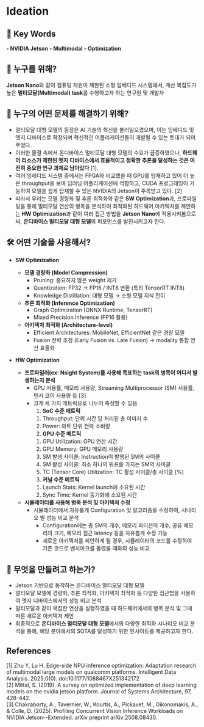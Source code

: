 # Ideation
## 🔑 Key Words
**- NVIDIA Jetson**
**- Multimodal**
**- Optimization**


## 👥 누구를 위해?
**Jetson Nano**와 같이 컴퓨팅 자원이 제한된 소형 임베디드 시스템에서, 계산 복잡도가 높은 **멀티모달(Multimodal) task**를 수행하고자 하는 연구원 및 개발자


## 🎯 누구의 어떤 문제를 해결하기 위해?
- 멀티모달 대형 모델의 등장은 AI 기술의 혁신을 불러일으켰으며, 이는 임베디드 및 엣지 디바이스로 확장되며 혁신적인 어플리케이션들이 개발될 수 있는 토대가 되어주었다.
- 이러한 물결 속에서 온디바이스 멀티모달 대형 모델의 수요가 급증하였으나, **하드웨어 리소스가 제한된 엣지 디바이스에서 효율적이고 정확한 추론을 달성하는 것은 여전히 중요한 연구 과제로 남아있다** [1].
- 여러 임베디드 시스템 중에서는 FPGA와 비교했을 때 GPU를 탑재하고 있어 더 높은 throughput을 보여 딥러닝 어플리케이션에 적합하고, CUDA 프로그래밍이 가능하여 모델을 쉽게 탑재할 수 있는 NVIDIA의 Jetson이 주목받고 있다. [2]
- 따라서 우리는 모델 경량화 및 추론 최적화와 같은 **SW Optimization**과, 프로파일링을 통해 멀티모달 연산의 병목을 분석하여 최적화된 하드웨어 아키텍처를 제안하는 **HW Optimization**과 같이 여러 접근 방법을 **Jetson Nano**에 적용시켜봄으로써, **온디바이스 멀티모달 대형 모델**의 퍼포먼스를 발전시키고자 한다. 


## 🛠 어떤 기술을 사용해서?

- **SW Optimization**
  - **모델 경량화 (Model Compression)**
    - Pruning: 중요하지 않은 weight 제거  
    - Quantization: FP32 → FP16 / INT8 변환 (특히 TensorRT INT8)  
    - Knowledge Distillation: 대형 모델 → 소형 모델 지식 전이  
  - **추론 최적화 (Inference Optimization)**
    - Graph Optimization (ONNX Runtime, TensorRT)  
    - Mixed Precision Inference (FP16 활용)  
  - **아키텍처 최적화 (Architecture-level)**
    - Efficient Architectures: MobileNet, EfficientNet 같은 경량 모델  
    - Fusion 전략 조정 (Early Fusion vs. Late Fusion) → modality 통합 연산 효율화

- **HW Optimization**
  - **프로파일러(ex: Nsight System)를 사용해 목표하는 task의 병목이 어디서 발생하는지 분석**
    - GPU 사용률, 메모리 사용량, Streaming Multiprocessor (SM) 사용률, 텐서 코어 사용량 등 [3]
    - 크게 세 가지 메트릭으로 나누어 측정할 수 있음
      1. **SoC 수준 메트릭**
        1) Throughput: 단위 시간 당 처리된 총 이미지 수
        2) Power: 와트 단위 전력 소비량
      2. **GPU 수준 메트릭**
        1) GPU Utilization: GPU 연산 시간
        2) GPU Memory: GPU 메모리 사용량
        3) SM 발생 사이클: Instruction이 발행된 SM의 사이클
        4) SM 활성 사이클: 최소 하나의 워프를 가지는 SM의 사이클
        5) TC (Tensor Core) Utilization: TC 활성 사이클/총 사이클 (%)
      3. **커널 수준 메트릭**
        1) Launch Stats: Kernel launch에 소요된 시간
        2) Sync Time: Kernel 동기화에 소요된 시간   
  - **시뮬레이터를 사용해 병목 분석 및 아키텍처 수정**
    - 시뮬레이터에서 자유롭게 Configuration 및 알고리즘을 수정하여, 시나리오 별 성능 비교 분석
      - Configuration에는 총 SM의 개수, 메모리 파티션의 개수, 공유 메모리의 크기, 메모리 접근 latency 등을 자유롭게 수정 가능
      - 새로운 아키텍처를 제안하게 될 경우, 시뮬레이터의 코드를 수정하여 기존 코드로 벤치마크를 돌렸을 때와의 성능 비교


## 🚀 무엇을 만들려고 하는가?
- Jetson 기반으로 동작하는 온디바이스 멀티모달 대형 모델  
- 멀티모달 모델에 경량화, 추론 최적화, 아키텍처 최적화 등 다양한 접근법을 사용하여 엣지 디바이스에서의 성능 비교 분석
- 멀티모달과 같이 복잡한 연산을 실행하였을 때 하드웨어에서의 병목 분석 및 그에 따른 새로운 아키텍처 제안 
- 최종적으로 **온디바이스 멀티모달 대형 모델**에서의 다양한 최적화 시나리오 비교 분석을 통해, 해당 분야에서의 SOTA를 달성하기 위한 인사이트를 제공하고자 한다.    


   
## References   
[1] Zhu Y, Lu H. Edge-side NPU inference optimization: Adaptation research of multimodal large models on qualcomm platforms. Intelligent Data Analysis. 2025;0(0). doi:10.1177/1088467X251342172   
[2] Mittal, S. (2019). A survey on optimized implementation of deep learning models on the nvidia jetson platform. Journal of Systems Architecture, 97, 428-442.   
[3] Chakraborty, A., Tavernier, W., Kourtis, A., Pickavet, M., Oikonomakis, A., & Colle, D. (2025). Profiling Concurrent Vision Inference Workloads on NVIDIA Jetson--Extended. arXiv preprint arXiv:2508.08430.   


